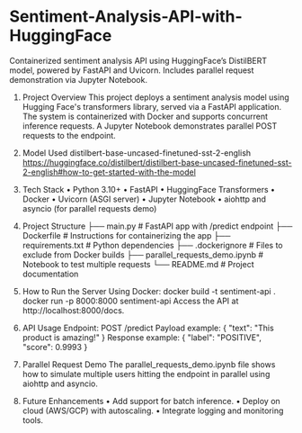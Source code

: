 # Sentiment-Analysis-API-with-HuggingFace
Containerized sentiment analysis API using HuggingFace’s DistilBERT model, powered by FastAPI and Uvicorn. Includes parallel request demonstration via Jupyter Notebook.

1. Project Overview
This project deploys a sentiment analysis model using Hugging Face's transformers library, served via a FastAPI application. The system is containerized with Docker and supports concurrent inference requests. A Jupyter Notebook demonstrates parallel POST requests to the endpoint.

2. Model Used
distilbert-base-uncased-finetuned-sst-2-english
https://huggingface.co/distilbert/distilbert-base-uncased-finetuned-sst-2-english#how-to-get-started-with-the-model 

3. Tech Stack
•	Python 3.10+
•	FastAPI
•	HuggingFace Transformers
•	Docker
•	Uvicorn (ASGI server)
•	Jupyter Notebook
•	aiohttp and asyncio (for parallel requests demo)

4. Project Structure
├── main.py                 # FastAPI app with /predict endpoint
├── Dockerfile             # Instructions for containerizing the app
├── requirements.txt       # Python dependencies
├── .dockerignore          # Files to exclude from Docker builds
├── parallel_requests_demo.ipynb  # Notebook to test multiple requests
└── README.md              # Project documentation

5. How to Run the Server
Using Docker:
docker build -t sentiment-api .
docker run -p 8000:8000 sentiment-api
Access the API at http://localhost:8000/docs.

6. API Usage
Endpoint: POST /predict
Payload example:
{
  "text": "This product is amazing!"
}
Response example:
{
  "label": "POSITIVE",
  "score": 0.9993
}

7. Parallel Request Demo
The parallel_requests_demo.ipynb file shows how to simulate multiple users hitting the endpoint in parallel using aiohttp and asyncio.

8. Future Enhancements
•	Add support for batch inference.
•	Deploy on cloud (AWS/GCP) with autoscaling.
•	Integrate logging and monitoring tools.
